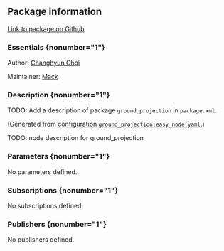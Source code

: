 <div id='ground_projection-autogenerated' markdown='1'>


<!-- do not edit this file, autogenerated -->

## Package information 

[Link to package on Github](github:org=duckietown,repo=Software,path=10-lane-control/ground_projection,branch=master)

### Essentials {nonumber="1"}

Author: [Changhyun Choi](mailto:cchoi@csail.mit.edu)

Maintainer: [Mack](mailto:mack@duckietown.org)

### Description {nonumber="1"}

TODO: Add a description of package `ground_projection` in `package.xml`.



</div>

<!-- file start -->

<div id='ground_projection-ground_projection-autogenerated' markdown='1'>


<!-- do not edit this file, autogenerated -->

(Generated from [configuration `ground_projection.easy_node.yaml`](github:org=duckietown,repo=Software,path=ground_projection.easy_node.yaml,branch=master).)


TODO: node description for ground_projection


### Parameters {nonumber="1"}

No parameters defined.

### Subscriptions {nonumber="1"}

No subscriptions defined.

### Publishers {nonumber="1"}

No publishers defined.



</div>